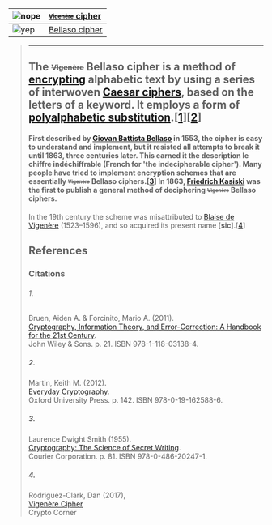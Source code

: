 ![nope](https://en.cursor.style/resources/cursors/thumb/5e712b819e959.png) | [<sub><sup>~~Vigenère~~</sub></sup> cipher](https://en.wikipedia.org/wiki/Vigen%C3%A8re_cipher)  
:--|:--
![yep](https://en.cursor.style/resources/pointers/thumb/5e712b819e963.png)| [Bellaso cipher](https://en.wikipedia.org/wiki/Vigen%C3%A8re_cipher)  

>___
> ## The <sub><sup>~~Vigenère~~</sub></sup> Bellaso cipher is a method of [encrypting](https://en.wikipedia.org/wiki/Encryption) alphabetic text by using a series of interwoven [Caesar ciphers](https://en.wikipedia.org/wiki/Caesar_cipher), based on the letters of a keyword. It employs a form of [polyalphabetic substitution](https://en.wikipedia.org/wiki/Polyalphabetic_cipher).[[1](https://github.com/CSLSDS/bellaso/new/master#1)][[2](https://github.com/CSLSDS/bellaso/new/master#2)]
>
> #### **First described by [Giovan Battista Bellaso](https://en.wikipedia.org/wiki/Giovan_Battista_Bellaso) in 1553,** the cipher is easy to understand and implement, but it resisted all attempts to break it until 1863, three centuries later. This earned it the description le chiffre indéchiffrable (French for 'the indecipherable cipher'). Many people have tried to implement encryption schemes that are essentially <sub><sup>~~Vigenère~~</sub></sup> Bellaso ciphers.[[3](https://github.com/CSLSDS/bellaso/new/master#3)] In 1863, [Friedrich Kasiski](https://en.wikipedia.org/wiki/Friedrich_Kasiski) was the first to publish a general method of deciphering <sub><sup>~~Vigenère~~</sub></sup> Bellaso ciphers.
>
>In the 19th century the scheme was misattributed to [Blaise de Vigenère](https://en.wikipedia.org/wiki/Blaise_de_Vigen%C3%A8re) (1523–1596), and so acquired its present name [__sic__].[[4](https://github.com/CSLSDS/bellaso/new/master#4)] 
>
> ## References  
> ### Citations  
>  
> ###### 1.  
> Bruen, Aiden A. & Forcinito, Mario A. (2011).  
> [Cryptography, Information Theory, and Error-Correction: A Handbook for the 21st Century](https://books.google.com/books?id=fd2LtVgFzoMC&pg=PA21).  
> John Wiley & Sons. p. 21. ISBN 978-1-118-03138-4.  
> ##### 2.  
> Martin, Keith M. (2012).  
> [Everyday Cryptography](https://books.google.com/books?id=1NHli2uzt_EC&pg=PT142).  
> Oxford University Press. p. 142. ISBN 978-0-19-162588-6.  
> ##### 3.  
> Laurence Dwight Smith (1955).  
> [Cryptography: The Science of Secret Writing](https://books.google.com/books?id=8EERL-T-ziwC&pg=PA80).  
> Courier Corporation. p. 81. ISBN 978-0-486-20247-1.  
> ##### 4.  
> Rodriguez-Clark, Dan (2017),  
> [Vigenère Cipher](https://crypto.interactive-maths.com/vigenegravere-cipher.html)  
> Crypto Corner  
